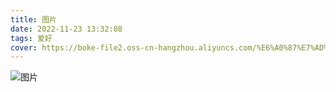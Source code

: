 ```yaml
---
title: 图片
date: 2022-11-23 13:32:08
tags: 爱好
cover: https://boke-file2.oss-cn-hangzhou.aliyuncs.com/%E6%A0%87%E7%AD%BE%E5%9B%BE%E7%89%871.jpg
---
```


![图片](https://boke-file2.oss-cn-hangzhou.aliyuncs.com/%E6%A0%87%E7%AD%BE%E5%9B%BE%E7%89%871.jpg)
